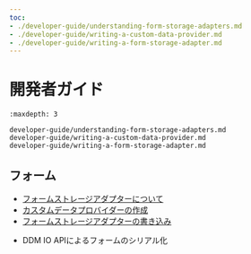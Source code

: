 ```yaml
---
toc:
- ./developer-guide/understanding-form-storage-adapters.md
- ./developer-guide/writing-a-custom-data-provider.md
- ./developer-guide/writing-a-form-storage-adapter.md
---
```

# 開発者ガイド

```{toctree}
:maxdepth: 3

developer-guide/understanding-form-storage-adapters.md
developer-guide/writing-a-custom-data-provider.md
developer-guide/writing-a-form-storage-adapter.md
```

<a name="forms" />

## フォーム


- [フォームストレージアダプターについて](./developer-guide/understanding-form-storage-adapters.md)
- [カスタムデータプロバイダーの作成](./developer-guide/writing-a-custom-data-provider.md)
- [フォームストレージアダプターの書き込み](./developer-guide/writing-a-form-storage-adapter.md)

* DDM IO APIによるフォームのシリアル化
